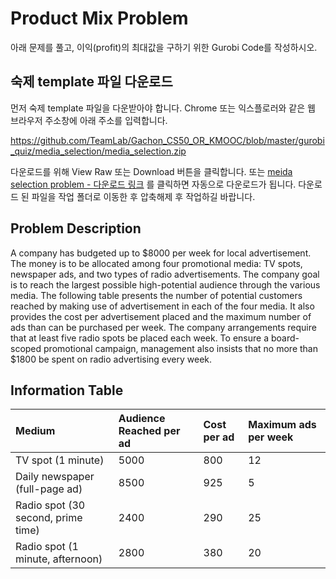 # Product Mix Problem
아래 문제를 풀고, 이익(profit)의 최대값을 구하기 위한 Gurobi Code를 작성하시오.

## 숙제 template 파일 다운로드
먼저 숙제 template 파일을 다운받아야 합니다. Chrome 또는 익스플로러와 같은 웹 브라우저 주소창에 아래 주소를 입력합니다.

https://github.com/TeamLab/Gachon_CS50_OR_KMOOC/blob/master/gurobi_quiz/media_selection/media_selection.zip

다운로드를 위해 View Raw 또는 Download 버튼을 클릭합니다. 또는 [meida selection problem - 다운로드 링크](https://github.com/TeamLab/Gachon_CS50_OR_KMOOC/raw/master/gurobi_quiz/media_selection/media_selection.zip) 를 클릭하면 자동으로 다운로드가 됩니다. 다운로드 된 파일을 작업 폴더로 이동한 후 압축해제 후 작업하길 바랍니다.

## Problem Description
A company has budgeted up to $8000 per week for local advertisement. The money is to be allocated among four promotional media: TV spots, newspaper ads, and two types of radio advertisements. The company goal is to reach the largest possible high-potential audience through the various media. The following table presents the number of potential customers reached by making use of advertisement in each of the four media. It also provides the cost per advertisement placed and the maximum number of ads than can be purchased per week.
The company arrangements require that at least five radio spots be placed each week. To ensure a board-scoped promotional campaign, management also insists that no more than $1800 be spent on radio advertising every week.


## Information Table
| Medium                             | Audience Reached per ad | Cost per ad | Maximum ads per week |
|:-----------------------------------|:------------------------|:------------|:---------------------|
| TV spot (1 minute)                 | 5000                    | 800         | 12                   |
| Daily newspaper  (full-page ad)    | 8500                    | 925         | 5                    |
| Radio spot (30 second, prime time) | 2400                    | 290         | 25                   |
| Radio spot  (1 minute, afternoon)  | 2800                    | 380         | 20                   |

